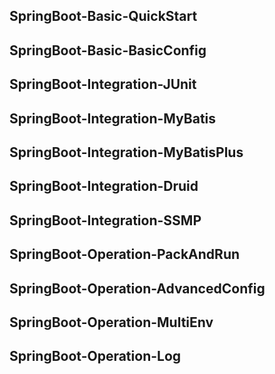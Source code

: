 
## SpringBoot-Basic-QuickStart





## SpringBoot-Basic-BasicConfig





## SpringBoot-Integration-JUnit





## SpringBoot-Integration-MyBatis




## SpringBoot-Integration-MyBatisPlus




## SpringBoot-Integration-Druid




## SpringBoot-Integration-SSMP




## SpringBoot-Operation-PackAndRun




## SpringBoot-Operation-AdvancedConfig



## SpringBoot-Operation-MultiEnv




## SpringBoot-Operation-Log

